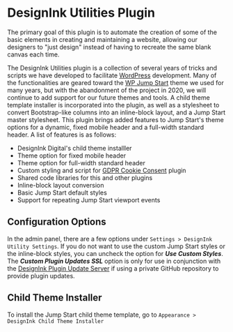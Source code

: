 # DesignInk Utilities Plugin

The primary goal of this plugin is to automate the creation of some of the basic elements in creating and maintaining a website, allowing our designers to
"just design" instead of having to recreate the same blank canvas each time.

The DesignInk Utilities plugin is a collection of several years of tricks and scripts we have developed to facilitate [WordPress](https://wordpress.org/)
development. Many of the functionalities are geared toward the [WP Jump Start](https://wpjumpstart.com) theme we used for many years, but with the
abandonment of the project in 2020, we will continue to add support for our future themes and tools. A child theme template installer is incorporated
into the plugin, as well as a stylesheet to convert Bootstrap-like columns into an inline-block layout, and a Jump Start master stylesheet. This plugin
brings added features to Jump Start's theme options for a dynamic, fixed mobile header and a full-width standard header. A list of features is as follows:

* DesignInk Digital's child theme installler
* Theme option for fixed mobile header
* Theme option for full-width standard header
* Custom styling and script for [GDPR Cookie Consent](https://wordpress.org/plugins/cookie-law-info/) plugin
* Shared code libraries for this and other plugins
* Inline-block layout conversion
* Basic Jump Start default styles
* Support for repeating Jump Start viewport events

## Configuration Options

In the admin panel, there are a few options under ```Settings > DesignInk Utility Settings```. If you do not want to use the custom Jump Start styles or the
inline-block styles, you can uncheck the option for **_Use Custom Styles_**. The **_Custom Plugin Updates SSL_** option is only for use in conjunction with the
[DesignInk Plugin Update Server](https://github.com/kyle-niemiec/designink-plugin-update-server) if using a private GitHub repository to provide plugin updates.

## Child Theme Installer

To install the Jump Start child theme template, go to ```Appearance > DesignInk Child Theme Installer```